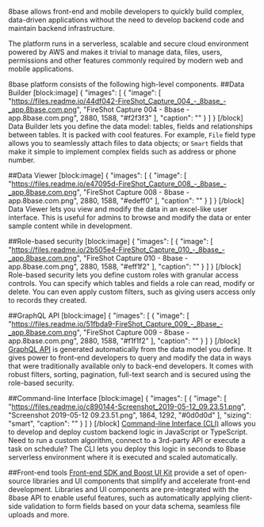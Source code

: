 8base allows front-end and mobile developers to quickly build complex, data-driven applications without the need to develop backend code and maintain backend infrastructure. 

The platform runs in a serverless, scalable and secure cloud environment powered by AWS and makes it trivial to manage data, files, users, permissions and other features commonly required by modern web and mobile applications.

8base platform consists of the following high-level components.
##Data Builder
[block:image]
{
  "images": [
    {
      "image": [
        "https://files.readme.io/44df042-FireShot_Capture_004_-_8base_-_app.8base.com.png",
        "FireShot Capture 004 - 8base - app.8base.com.png",
        2880,
        1588,
        "#f2f3f3"
      ],
      "caption": ""
    }
  ]
}
[/block]
Data Builder lets you define the data model: tables, fields and relationships between tables. It is packed with cool features. For example, `File` field type allows you to seamlessly attach files to data objects; or `Smart` fields that make it simple to implement complex fields such as address or phone number.

##Data Viewer
[block:image]
{
  "images": [
    {
      "image": [
        "https://files.readme.io/e47095d-FireShot_Capture_008_-_8base_-_app.8base.com.png",
        "FireShot Capture 008 - 8base - app.8base.com.png",
        2880,
        1588,
        "#edeff0"
      ],
      "caption": ""
    }
  ]
}
[/block]
Data Viewer lets you view and modify the data in an excel-like user interface. This is useful for admins to browse and modify the data or enter sample content while in development.

##Role-based security
[block:image]
{
  "images": [
    {
      "image": [
        "https://files.readme.io/2b505e4-FireShot_Capture_010_-_8base_-_app.8base.com.png",
        "FireShot Capture 010 - 8base - app.8base.com.png",
        2880,
        1588,
        "#eff1f2"
      ],
      "caption": ""
    }
  ]
}
[/block]
Role-based security lets you define custom roles with granular access controls. You can specify which tables and fields a role can read, modify or delete. You can even apply custom filters, such as giving users access only to records they created.

##GraphQL API
[block:image]
{
  "images": [
    {
      "image": [
        "https://files.readme.io/51fbda9-FireShot_Capture_009_-_8base_-_app.8base.com.png",
        "FireShot Capture 009 - 8base - app.8base.com.png",
        2880,
        1588,
        "#f1f1f2"
      ],
      "caption": ""
    }
  ]
}
[/block]
[GraphQL API](https://docs.8base.com/docs/api) is generated automatically from the data model you define. It gives power to front-end developers to query and modify the data in ways that were traditionally available only to back-end developers. It comes with robust filters, sorting, pagination, full-text search and is secured using the role-based security.

##Command-line Interface
[block:image]
{
  "images": [
    {
      "image": [
        "https://files.readme.io/c890144-Screenshot_2019-05-12_09.23.51.png",
        "Screenshot 2019-05-12 09.23.51.png",
        1864,
        1292,
        "#0d0d0d"
      ],
      "sizing": "smart",
      "caption": ""
    }
  ]
}
[/block]
[Command-line Interface (CLI)](https://docs.8base.com/docs/cli-install) allows you to develop and deploy custom backend logic in JavaScript or TypeScript. Need to run a custom algorithm, connect to a 3rd-party API or execute a task on schedule? The CLI lets you deploy this logic in seconds to 8base serverless environment where it is executed and scaled automatically.

##Front-end tools
[Front-end SDK and Boost UI Kit](https://docs.8base.com/docs/overview-sdk) provide a set of open-source libraries and UI components that simplify and accelerate front-end development. Libraries and UI components are pre-integrated with the 8base API to enable useful features, such as automatically applying client-side validation to form fields based on your data schema, seamless file uploads and more.